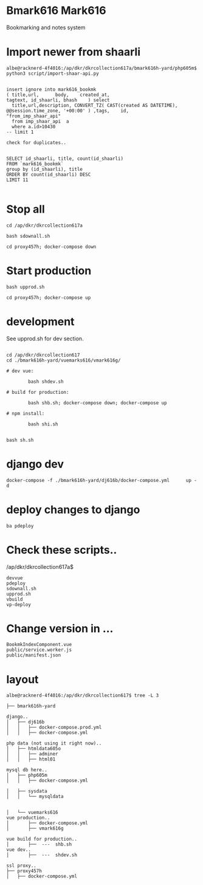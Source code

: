 
# Bmark616 Mark616

Bookmarking and notes system



# Import newer from shaarli

```
albe@racknerd-4f4016:/ap/dkr/dkrcollection617a/bmark616h-yard/php605m$    python3 script/import-shaar-api.py


insert ignore into mark616_bookmk 
( title,url,      body,    created_at,                                                         tagtext, id_shaarli, bhash    ) select
  title,url,description, CONVERT_TZ( CAST(created AS DATETIME), @@session.time_zone, '+00:00' ) ,tags,    id,      "from_imp_shaar_api" 
  from imp_shaar_api  a
  where a.id>10430
-- limit 1

check for duplicates..


SELECT id_shaarli, title, count(id_shaarli)
FROM `mark616_bookmk`
group by (id_shaarli), title
ORDER BY count(id_shaarli) DESC
LIMIT 11


```



# Stop all

```
cd /ap/dkr/dkrcollection617a

bash sdownall.sh

cd proxy457h; docker-compose down

```

# Start production

```
bash upprod.sh

cd proxy457h; docker-compose up

```

# development

See upprod.sh for dev section.

```

cd /ap/dkr/dkrcollection617
cd ./bmark616h-yard/vuemarks616/vmark616g/

# dev vue:

        bash shdev.sh

# build for production:

        bash shb.sh; docker-compose down; docker-compose up

# npm install:

        bash shi.sh


bash sh.sh
```


# django dev

```
docker-compose -f ./bmark616h-yard/dj616b/docker-compose.yml      up -d 
```

# deploy changes to django

```
ba pdeploy

```



# Check these scripts..


/ap/dkr/dkrcollection617a$


```
devvue
pdeploy
sdownall.sh
upprod.sh
vbuild
vp-deploy
```



# Change version in ...

```
BookmkIndexComponent.vue
public/service.worker.js
public/manifest.json
```


# layout

```
albe@racknerd-4f4016:/ap/dkr/dkrcollection617$ tree -L 3

├── bmark616h-yard

django..
│   ├── dj616b
│   │   ├── docker-compose.prod.yml
│   │   ├── docker-compose.yml

php data (not using it right now)..
│   ├── htmldata605o
│   │   ├── adminer
│   │   ├── html01

mysql db here..
│   ├── php605m
│   │   ├── docker-compose.yml

│   ├── sysdata
│   │   └── mysqldata


│   └── vuemarks616
vue production..
│       ├── docker-compose.yml
│       ├── vmark616g

vue build for production..
│       ├──  ---  shb.sh
vue dev..
│       ├──  ---  shdev.sh

ssl proxy..
├── proxy457h
│   ├── docker-compose.yml

```


